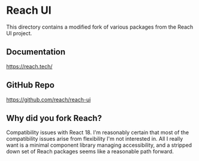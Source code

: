 # Reach UI

This directory contains a modified fork of various packages from the Reach UI project.

## Documentation

https://reach.tech/

## GitHub Repo

https://github.com/reach/reach-ui

## Why did you fork Reach?

Compatibility issues with React 18. I'm reasonably certain that most of the compatibility issues arise from flexibility I'm not interested in. All I really want is a minimal component library managing accessibility, and a stripped down set of Reach packages seems like a reasonable path forward.

<!--
I'm sure it would be better to contribute back to Reach by helping fix up its compatibility issues, but that's a bigger commitment than I'm willing to make at my current skill level.
-->
